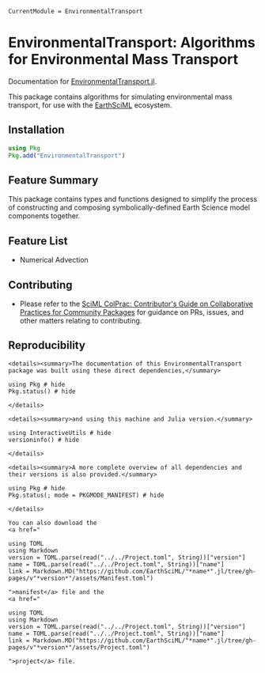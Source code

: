 ```@meta
CurrentModule = EnvironmentalTransport
```

# EnvironmentalTransport: Algorithms for Environmental Mass Transport

Documentation for [EnvironmentalTransport.jl](https://github.com/EarthSciML/EnvironmentalTransport.jl).

This package contains algorithms for simulating environmental mass transport, for use with the [EarthSciML](https://earthsci.dev) ecosystem.

## Installation

```julia
using Pkg
Pkg.add("EnvironmentalTransport")
```

## Feature Summary

This package contains types and functions designed to simplify the process of constructing and composing symbolically-defined Earth Science model components together.

## Feature List

  - Numerical Advection

## Contributing

  - Please refer to the
    [SciML ColPrac: Contributor's Guide on Collaborative Practices for Community Packages](https://github.com/SciML/ColPrac/blob/master/README.md)
    for guidance on PRs, issues, and other matters relating to contributing.

## Reproducibility

```@raw html
<details><summary>The documentation of this EnvironmentalTransport package was built using these direct dependencies,</summary>
```

```@example
using Pkg # hide
Pkg.status() # hide
```

```@raw html
</details>
```

```@raw html
<details><summary>and using this machine and Julia version.</summary>
```

```@example
using InteractiveUtils # hide
versioninfo() # hide
```

```@raw html
</details>
```

```@raw html
<details><summary>A more complete overview of all dependencies and their versions is also provided.</summary>
```

```@example
using Pkg # hide
Pkg.status(; mode = PKGMODE_MANIFEST) # hide
```

```@raw html
</details>
```

```@raw html
You can also download the 
<a href="
```

```@eval
using TOML
using Markdown
version = TOML.parse(read("../../Project.toml", String))["version"]
name = TOML.parse(read("../../Project.toml", String))["name"]
link = Markdown.MD("https://github.com/EarthSciML/"*name*".jl/tree/gh-pages/v"*version*"/assets/Manifest.toml")
```

```@raw html
">manifest</a> file and the
<a href="
```

```@eval
using TOML
using Markdown
version = TOML.parse(read("../../Project.toml", String))["version"]
name = TOML.parse(read("../../Project.toml", String))["name"]
link = Markdown.MD("https://github.com/EarthSciML/"*name*".jl/tree/gh-pages/v"*version*"/assets/Project.toml")
```

```@raw html
">project</a> file.
```

